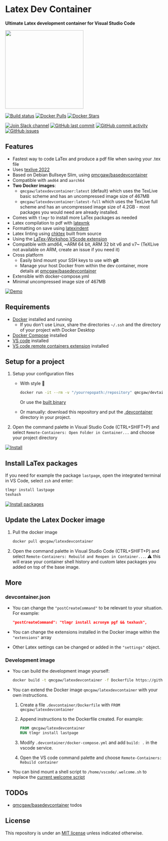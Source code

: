 # Latex Dev Container

**Ultimate Latex development container for Visual Studio Code**

<img height="250" src="https://raw.githubusercontent.com/qdm12/latexdevcontainer/master/title.svg?sanitize=true">

[![Build status](https://github.com/qdm12/latexdevcontainer/workflows/CI/badge.svg)](https://github.com/qdm12/latexdevcontainer/actions?query=workflow%3ACI)
[![Docker Pulls](https://img.shields.io/docker/pulls/qmcgaw/latexdevcontainer.svg)](https://hub.docker.com/r/qmcgaw/latexdevcontainer)
[![Docker Stars](https://img.shields.io/docker/stars/qmcgaw/latexdevcontainer.svg)](https://hub.docker.com/r/qmcgaw/latexdevcontainer)

[![Join Slack channel](https://img.shields.io/badge/slack-@qdm12-yellow.svg?logo=slack)](https://join.slack.com/t/qdm12/shared_invite/enQtOTE0NjcxNTM1ODc5LTYyZmVlOTM3MGI4ZWU0YmJkMjUxNmQ4ODQ2OTAwYzMxMTlhY2Q1MWQyOWUyNjc2ODliNjFjMDUxNWNmNzk5MDk)
[![GitHub last commit](https://img.shields.io/github/last-commit/qdm12/latexdevcontainer.svg)](https://github.com/qdm12/latexdevcontainer/issues)
[![GitHub commit activity](https://img.shields.io/github/commit-activity/y/qdm12/latexdevcontainer.svg)](https://github.com/qdm12/latexdevcontainer/issues)
[![GitHub issues](https://img.shields.io/github/issues/qdm12/latexdevcontainer.svg)](https://github.com/qdm12/latexdevcontainer/issues)

## Features

- Fastest way to code LaTex and produce a pdf file when saving your .tex file
- Uses [texlive 2022](https://www.tug.org/texlive/acquire-netinstall.html)
- Based on Debian Bullseye Slim, using [qmcgaw/basedevcontainer](https://github.com/qdm12/basedevcontainer)
- Compatible with `amd64` and `aarch64`
- **Two Docker images**:
    - `qmcgaw/latexdevcontainer:latest` (default) which uses the TexLive basic scheme and has an uncompressed image size of 467MB
    - `qmcgaw/latexdevcontainer:latest-full` which uses the TexLive full scheme and has an uncompressed image size of 4.2GB - most packages you would need are already installed.
- Comes with `tlmgr` to install more LaTex packages as needed
- Latex compilation to pdf with [latexmk](https://mg.readthedocs.io/latexmk.html)
- Formatting on save using [latexindent](https://github.com/cmhughes/latexindent.pl)
- Latex linting using [chktex](https://www.nongnu.org/chktex) built from source
- Using the [LaTex-Workshop VScode extension](https://github.com/James-Yu/LaTeX-Workshop)
- Compatible with amd64, ~ARM 64 bit, ARM 32 bit v6 and v7~ (TeXLive not available on ARM, create an issue if you need it)
- Cross platform
    - Easily bind mount your SSH keys to use with **git**
    - Manage your host Docker from within the dev container, more details at [qmcgaw/basedevcontainer](https://github.com/qdm12/basedevcontainer#features)
- Extensible with docker-compose.yml
- Minimal uncompressed image size of 467MB

[![Demo](https://i.imgur.com/4jFRIql.gif)](https://github.com/qdm12/latexdevcontainer)

## Requirements

- [Docker](https://www.docker.com/products/docker-desktop) installed and running
    - If you don't use Linux, share the directories `~/.ssh` and the directory of your project with Docker Desktop
- [Docker Compose](https://docs.docker.com/compose/install/) installed
- [VS code](https://code.visualstudio.com/download) installed
- [VS code remote containers extension](https://marketplace.visualstudio.com/items?itemName=ms-vscode-remote.remote-containers) installed

## Setup for a project

1. Setup your configuration files
    - With style 💯

        ```sh
        docker run -it --rm -v "/yourrepopath:/repository" qmcgaw/devtainr:v0.4.0 -dev latex -path /repository -name projectname
        ```

        Or use the [built binary](https://github.com/qdm12/devtainr#binary)
    - Or manually: download this repository and put the [.devcontainer](.devcontainer) directory in your project.
1. Open the command palette in Visual Studio Code (CTRL+SHIFT+P) and select `Remote-Containers: Open Folder in Container...` and choose your project directory

[![Install](https://i.imgur.com/1NJHIbH.gif)](https://github.com/qdm12/latexdevcontainer#setup-for-a-project)

## Install LaTex packages

If you need for example the package `lastpage`, open the integrated terminal in VS Code, select `zsh` and enter:

```sh
tlmgr install lastpage
texhash
```

[![Install packages](https://i.imgur.com/mBM2NYB.gif)](https://github.com/qdm12/latexdevcontainer#install-latex-packages)

## Update the Latex Docker image

1. Pull the docker image

    ```sh
    docker pull qmcgaw/latexdevcontainer
    ```

1. Open the command palette in Visual Studio Code (CTRL+SHIFT+P) and select `Remote-Containers: Rebuild and Reopen in Container...`. ⚠️ this will erase your container shell history and custom latex packages you added on top of the base image.

## More

### devcontainer.json

- You can change the `"postCreateCommand"` to be relevant to your situation. For example:

    ```json
    "postCreateCommand": "tlmgr install acronym pgf && texhash",
    ```

- You can change the extensions installed in the Docker image within the `"extensions"` array
- Other Latex settings can be changed or added in the `"settings"` object.

### Development image

- You can build the development image yourself:

    ```sh
    docker build -t qmcgaw/latexdevcontainer -f Dockerfile https://github.com/qdm12/latexdevcontainer.git
    ```

- You can extend the Docker image `qmcgaw/latexdevcontainer` with your own instructions.

    1. Create a file `.devcontainer/Dockerfile` with `FROM qmcgaw/latexdevcontainer`
    1. Append instructions to the Dockerfile created. For example:

        ```Dockerfile
        FROM qmcgaw/latexdevcontainer
        RUN tlmgr install lastpage
        ```

    1. Modify `.devcontainer/docker-compose.yml` and add `build: .` in the vscode service.
    1. Open the VS code command palette and choose `Remote-Containers: Rebuild container`

- You can bind mount a shell script to `/home/vscode/.welcome.sh` to replace the [current welcome script](shell/.welcome.sh)

## TODOs

- [qmcgaw/basedevcontainer](https://github.com/qdm12/basedevcontainer) todos

## License

This repository is under an [MIT license](https://github.com/qdm12/latexdevcontainer/master/LICENSE) unless indicated otherwise.
